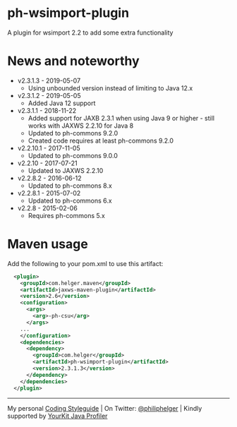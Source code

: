 # ph-wsimport-plugin

A plugin for wsimport 2.2 to add some extra functionality

# News and noteworthy

* v2.3.1.3 - 2019-05-07
    * Using unbounded version instead of limiting to Java 12.x
* v2.3.1.2 - 2019-05-05
    * Added Java 12 support
* v2.3.1.1 - 2018-11-22
    * Added support for JAXB 2.3.1 when using Java 9 or higher - still works with JAXWS 2.2.10 for Java 8
    * Updated to ph-commons 9.2.0 
    * Created code requires at least ph-commons 9.2.0
* v2.2.10.1 - 2017-11-05
    * Updated to ph-commons 9.0.0
* v2.2.10 - 2017-07-21
    * Updated to JAXWS 2.2.10
* v2.2.8.2 - 2016-06-12
    * Updated to ph-commons 8.x
* v2.2.8.1 - 2015-07-02
    * Updated to ph-commons 6.x
* v2.2.8 - 2015-02-06
    * Requires ph-commons 5.x

# Maven usage

Add the following to your pom.xml to use this artifact:

```xml
  <plugin>
    <groupId>com.helger.maven</groupId>
    <artifactId>jaxws-maven-plugin</artifactId>
    <version>2.6</version>
    <configuration>
      <args>
        <arg>-ph-csu</arg>
      </args>
    ...
    </configuration>
    <dependencies>
      <dependency>
        <groupId>com.helger</groupId>
        <artifactId>ph-wsimport-plugin</artifactId>
        <version>2.3.1.3</version>
      </dependency>
    </dependencies>
  </plugin>
```

---

My personal [Coding Styleguide](https://github.com/phax/meta/blob/master/CodingStyleguide.md) |
On Twitter: <a href="https://twitter.com/philiphelger">@philiphelger</a> |
Kindly supported by [YourKit Java Profiler](https://www.yourkit.com)